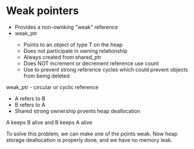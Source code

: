 # Weak pointers

<ul>
    <li>Provides a non-ownking "weak" reference</li>
    <li>weak_ptr<T>
        <ul>
            <li>Points to an object of type T on the heap</li>
            <li>Does not participate in owning relationship</li>
            <li>Always created from shared_ptr</li>
            <li>Does NOT increment or decrement reference use count</li>
            <li>Use to prevent strong reference cycles which could prevent objects from being deleted</li>
        </ul>
    </li>
</ul>

weak_ptr - circular or cyclic reference
<ul>
    <li>A refers to B</li>
    <li>B refers to A</li>
    <li>Shared strong ownership prvents heap deallocation</li>
</ul>

A keeps B alive and B keeps A alive

To solve this problem, we can make one of the points weak. Now heap storage deallocation is properly done, and we have no memory leak.